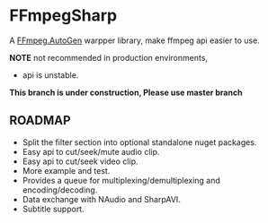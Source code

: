 FFmpegSharp
=====================

A [FFmpeg.AutoGen](https://github.com/Ruslan-B/FFmpeg.AutoGen) warpper library, make ffmpeg api easier to use.    
    
**NOTE** not recommended in production environments,
- api is unstable.


**This branch is under construction, Please use master branch**

## ROADMAP

- Split the filter section into optional standalone nuget packages.
- Easy api to cut/seek/mute audio clip.
- Easy api to cut/seek video clip.
- More example and test.
- Provides a queue for multiplexing/demultiplexing and encoding/decoding.
- Data exchange with NAudio and SharpAVI.
- Subtitle support.